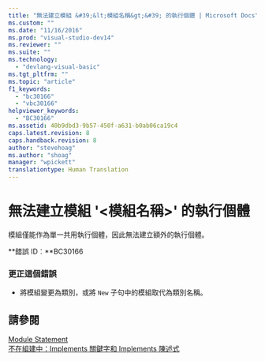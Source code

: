 ```yaml
---
title: "無法建立模組 &#39;&lt;模組名稱&gt;&#39; 的執行個體 | Microsoft Docs"
ms.custom: ""
ms.date: "11/16/2016"
ms.prod: "visual-studio-dev14"
ms.reviewer: ""
ms.suite: ""
ms.technology: 
  - "devlang-visual-basic"
ms.tgt_pltfrm: ""
ms.topic: "article"
f1_keywords: 
  - "bc30166"
  - "vbc30166"
helpviewer_keywords: 
  - "BC30166"
ms.assetid: 40b9dbd3-9b57-450f-a631-b0ab06ca19c4
caps.latest.revision: 8
caps.handback.revision: 8
author: "stevehoag"
ms.author: "shoag"
manager: "wpickett"
translationtype: Human Translation
---
```

# 無法建立模組 &#39;&lt;模組名稱&gt;&#39; 的執行個體
模組僅能作為單一共用執行個體，因此無法建立額外的執行個體。  
  
 **錯誤 ID︰**BC30166  
  
### 更正這個錯誤  
  
-   將模組變更為類別，或將 `New` 子句中的模組取代為類別名稱。  
  
## 請參閱  
 [Module Statement](../../visual-basic/language-reference/statements/module-statement.md)   
 [不在組建中：Implements 關鍵字和 Implements 陳述式](http://msdn.microsoft.com/zh-tw/b96560f7-6413-480f-a1e2-f80253bab5be)